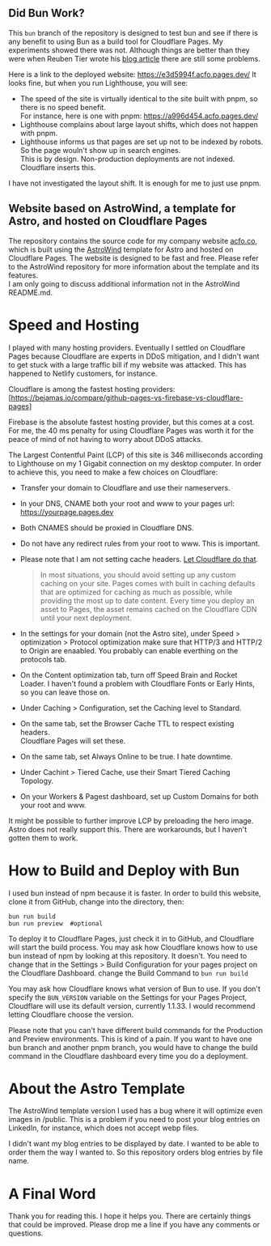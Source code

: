 ## Did Bun Work?

This `bun` branch of the repository is designed to test bun and see if there is any benefit
to using Bun as a build tool for Cloudflare Pages. My experiments showed there was not. Although
things are better than they were when Reuben Tier wrote his [blog article](https://blog.otterlord.dev/posts/hello-from-bun/)
there are still some problems.

Here is a link to the deployed website: https://e3d5994f.acfo.pages.dev/
It looks fine, but when you run Lighthouse, you will see:

- The speed of the site is virtually identical to the site built with pnpm, so there is no speed benefit.  
  For instance, here is one with pnpm: https://a996d454.acfo.pages.dev/
- Lighthouse complains about large layout shifts, which does not happen with pnpm.
- Lighthouse informs us that pages are set up not to be indexed by robots. So the page wouln't show up in search engines.  
  This is by design. Non-production deployments are not indexed. Cloudflare inserts this.

I have not investigated the layout shift. It is enough for me to just use pnpm.

## Website based on AstroWind, a template for Astro, and hosted on Cloudflare Pages

The repository contains the source code for my company website [acfo.co](https://acfo.co),
which is built using the [AstroWind](https://github.com/onwidget/astrowind)
template for Astro and hosted on Cloudflare Pages.
The website is designed to be fast and free.
Please refer to the AstroWind repository for more information about the template and its features.  
I am only going to discuss additional information not in the AstroWind README.md.

# Speed and Hosting

I played with many hosting providers. Eventually I settled on Cloudflare Pages because Cloudflare are experts
in DDoS mitigation, and I didn't want to get stuck with a large traffic bill if my website was attacked.
This has happened to Netlify customers, for instance.

Cloudflare is among the fastest hosting providers:
[https://bejamas.io/compare/github-pages-vs-firebase-vs-cloudflare-pages]

Firebase is the absolute fastest hosting provider, but this comes at a cost.
For me, the 40 ms penalty for using Cloudflare Pages was worth it for the
peace of mind of not having to worry about DDoS attacks.

The Largest Contentful Paint (LCP) of this site is 346 milliseconds according to Lighthouse on my 1 Gigabit connection
on my desktop computer. In order to achieve this, you need to make a few choices on Cloudflare:

- Transfer your domain to Cloudflare and use their nameservers.
- In your DNS, CNAME both your root and www to your pages url:
  https://yourpage.pages.dev
- Both CNAMES should be proxied in Cloudflare DNS.
- Do not have any redirect rules from your root to www. This is important.
- Please note that I am not setting cache headers. [Let Cloudflare
  do that](https://developers.cloudflare.com/pages/configuration/serving-pages/).

  > In most situations, you should avoid setting up any custom caching on your site. Pages comes with built in caching defaults that are optimized for caching as much as possible, while providing the most up to date content. Every time you deploy an asset to Pages, the asset remains cached on the Cloudflare CDN until your next deployment.

- In the settings for your domain (not the Astro site), under Speed > optimization > Protocol optimization
  make sure that HTTP/3 and HTTP/2 to Origin are enaabled. You probably can enable everthing
  on the protocols tab.
- On the Content optimization tab, turn off Speed Brain and Rocket Loader.
  I haven't found a problem with Cloudflare Fonts or Early Hints, so you can
  leave those on.
- Under Caching > Configuration, set the Caching level to Standard.
- On the same tab, set the Browser Cache TTL to respect existing headers.  
  Cloudflare Pages will set these.
- On the same tab, set Always Online to be true. I hate downtime.
- Under Cachint > Tiered Cache, use their Smart Tiered Caching Topology.
- On your Workers & Pagest dashboard, set up Custom Domains for both your root
  and www.

It might be possible to further improve LCP by preloading the hero image. Astro does not really support this. There are workarounds, but I haven't gotten them to work.

# How to Build and Deploy with Bun

I used bun instead of npm because it is faster.
In order to build this website, clone it from GitHub, change into the directory, then:

```
bun run build
bun run preview  #optional
```

To deploy it to Cloudflare Pages, just check it in to GitHub, and Cloudflare will start the build process. You may ask how Cloudflare knows how to use bun instead of npm by looking at this repository. It doesn't. You need to change that in the Settings > Build Configuration for your pages project on the Cloudflare Dashboard. change the Build Command to `bun run build`

You may ask how Cloudflare knows what version of Bun to use. If you don't specify the `BUN_VERSION` variable on the Settings for your Pages Project, Cloudflare will use its default version, currently 1.1.33. I would recommend letting Cloudflare choose the version.

Please note that you can't have different build commands for the Production and Preview environments. This is kind of a pain. If you want to have one bun branch and another pnpm branch, you would have to change the build command in the Cloudflare dashboard every time you do a deployment.

# About the Astro Template

The AstroWind template version I used has a bug where it will optimize
even images in /public. This is a problem if you need to post your blog
entries on LinkedIn, for instance, which does not accept webp files.

I didn't want my blog entries to be displayed by date. I wanted to be able to
order them the way I wanted to. So this repository orders blog entries
by file name.

# A Final Word

Thank you for reading this. I hope it helps you. There are certainly
things that could be improved. Please drop me a line if you have any
comments or questions.
